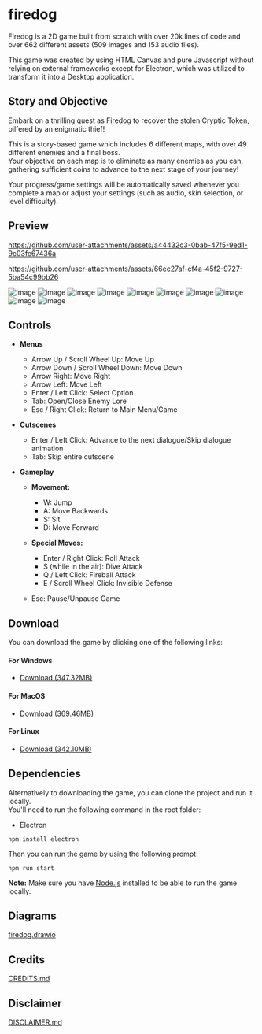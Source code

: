 # firedog
Firedog is a 2D game built from scratch with over 20k lines of code and over 662 different assets (509 images and 153 audio files).

This game was created by using HTML Canvas and pure Javascript without relying on external frameworks except for 
Electron, which was utilized to transform it into a Desktop application.

## Story and Objective
Embark on a thrilling quest as Firedog to recover the stolen Cryptic Token, pilfered by an enigmatic thief! <br>

This is a story-based game which includes 6 different maps, with over 49 different enemies and a final boss. <br>
Your objective on each map is to eliminate as many enemies as you can, gathering sufficient coins to advance to the next stage of your journey! <br>

Your progress/game settings will be automatically saved whenever you complete a map or adjust your settings (such as audio, skin selection, or level difficulty).

## Preview
https://github.com/user-attachments/assets/a44432c3-0bab-47f5-9ed1-9c03fc67436a

https://github.com/user-attachments/assets/66ec27af-cf4a-45f2-9727-5ba54c99bb26

![image](https://raw.githubusercontent.com/danialjivraj/firedog/main/githubPreviews/imagePreview1.png)
![image](https://raw.githubusercontent.com/danialjivraj/firedog/main/githubPreviews/imagePreview2.png)
![image](https://raw.githubusercontent.com/danialjivraj/firedog/main/githubPreviews/imagePreview3.png)
![image](https://raw.githubusercontent.com/danialjivraj/firedog/main/githubPreviews/imagePreview4.png)
![image](https://raw.githubusercontent.com/danialjivraj/firedog/main/githubPreviews/imagePreview5.png)
![image](https://raw.githubusercontent.com/danialjivraj/firedog/main/githubPreviews/imagePreview6.png)
![image](https://raw.githubusercontent.com/danialjivraj/firedog/main/githubPreviews/imagePreview7.png)
![image](https://raw.githubusercontent.com/danialjivraj/firedog/main/githubPreviews/imagePreview8.png)
![image](https://raw.githubusercontent.com/danialjivraj/firedog/main/githubPreviews/imagePreview9.png)
![image](https://raw.githubusercontent.com/danialjivraj/firedog/main/githubPreviews/imagePreview10.png)

## Controls
- **Menus**
  - Arrow Up / Scroll Wheel Up: Move Up
  - Arrow Down / Scroll Wheel Down: Move Down
  - Arrow Right: Move Right
  - Arrow Left: Move Left
  - Enter / Left Click: Select Option
  - Tab: Open/Close Enemy Lore
  - Esc / Right Click: Return to Main Menu/Game

- **Cutscenes**
  - Enter / Left Click: Advance to the next dialogue/Skip dialogue animation
  - Tab: Skip entire cutscene

- **Gameplay**
  - **Movement:**
    - W: Jump
    - A: Move Backwards
    - S: Sit
    - D: Move Forward

  - **Special Moves:**
    - Enter / Right Click: Roll Attack
    - S (while in the air): Dive Attack
    - Q / Left Click: Fireball Attack
    - E / Scroll Wheel Click: Invisible Defense

  - Esc: Pause/Unpause Game

## Download

You can download the game by clicking one of the following links:

#### For Windows
- [Download (347.32MB)](https://www.mediafire.com/file/abh5ymkqq56ngmy/Firedog-win32-x64.rar/file)

#### For MacOS
- [Download (369.46MB)](https://www.mediafire.com/file/ecq9cy8ouctt9ex/Firedog-darwin-x64.zip/file)

#### For Linux
- [Download (342.10MB)](https://www.mediafire.com/file/0c37nrrer2izt79/Firedog-linux-x64.rar/file)

## Dependencies
Alternatively to downloading the game, you can clone the project and run it locally. <br>
You'll need to run the following command in the root folder:
- Electron
```
npm install electron
```

Then you can run the game by using the following prompt:
```
npm run start
```

**Note:** Make sure you have [Node.js](https://nodejs.org/en/download) installed to be able to run the game locally.

## Diagrams
[firedog.drawio](https://drive.google.com/file/d/1UzqG0iWC3djNO5h_WFIayjSSvS6cQqbG/view?usp=sharing)

## Credits
[CREDITS.md](https://github.com/danialjivraj/firedog/blob/main/CREDITS.md)

## Disclaimer
[DISCLAIMER.md](https://github.com/danialjivraj/firedog/blob/main/DISCLAIMER.md)

